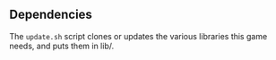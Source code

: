 
## Dependencies

The `update.sh` script clones or updates the various libraries this game needs, and puts them in lib/.

